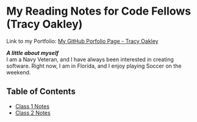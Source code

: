# My Reading Notes for Code Fellows (Tracy Oakley)

Link to my Portfolio: [My GitHub Porfolio Page - Tracy Oakley](https://github.com/TracyOakley)

***A little about myself***  
I am a Navy Veteran, and I have always been interested in creating software. Right now, I am in Florida, and I enjoy playing Soccer on the weekend.  

## Table of Contents

* [Class 1 Notes](102/class1notes.md)
* [Class 2 Notes](102/class2notes.md)
